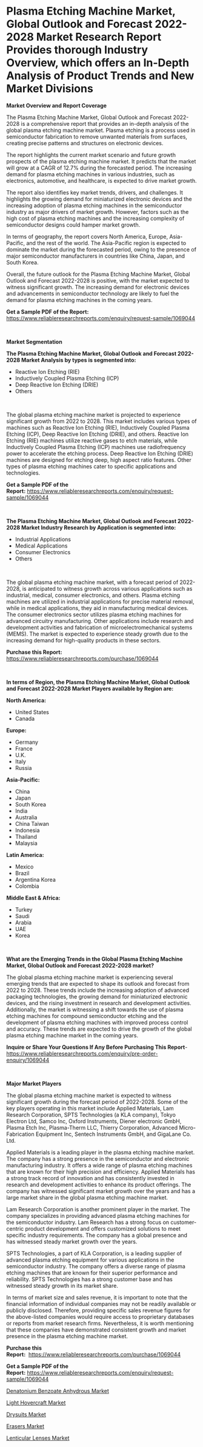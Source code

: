 <p><h1>Plasma Etching Machine Market, Global Outlook and Forecast 2022-2028 Market Research Report Provides thorough Industry Overview, which offers an In-Depth Analysis of Product Trends and New Market Divisions</h1></p><p><strong>Market Overview and Report Coverage</strong></p>
<p><p>The Plasma Etching Machine Market, Global Outlook and Forecast 2022-2028 is a comprehensive report that provides an in-depth analysis of the global plasma etching machine market. Plasma etching is a process used in semiconductor fabrication to remove unwanted materials from surfaces, creating precise patterns and structures on electronic devices.</p><p>The report highlights the current market scenario and future growth prospects of the plasma etching machine market. It predicts that the market will grow at a CAGR of 12.7% during the forecasted period. The increasing demand for plasma etching machines in various industries, such as electronics, automotive, and healthcare, is expected to drive market growth.</p><p>The report also identifies key market trends, drivers, and challenges. It highlights the growing demand for miniaturized electronic devices and the increasing adoption of plasma etching machines in the semiconductor industry as major drivers of market growth. However, factors such as the high cost of plasma etching machines and the increasing complexity of semiconductor designs could hamper market growth.</p><p>In terms of geography, the report covers North America, Europe, Asia-Pacific, and the rest of the world. The Asia-Pacific region is expected to dominate the market during the forecasted period, owing to the presence of major semiconductor manufacturers in countries like China, Japan, and South Korea.</p><p>Overall, the future outlook for the Plasma Etching Machine Market, Global Outlook and Forecast 2022-2028 is positive, with the market expected to witness significant growth. The increasing demand for electronic devices and advancements in semiconductor technology are likely to fuel the demand for plasma etching machines in the coming years.</p></p>
<p><strong>Get a Sample PDF of the Report:</strong> <a href="https://www.reliableresearchreports.com/enquiry/request-sample/1069044">https://www.reliableresearchreports.com/enquiry/request-sample/1069044</a></p>
<p>&nbsp;</p>
<p><strong>Market Segmentation</strong></p>
<p><strong>The Plasma Etching Machine Market, Global Outlook and Forecast 2022-2028 Market Analysis by types is segmented into:</strong></p>
<p><ul><li>Reactive Ion Etching (RIE)</li><li>Inductively Coupled Plasma Etching (ICP)</li><li>Deep Reactive Ion Etching (DRIE)</li><li>Others</li></ul></p>
<p>&nbsp;</p>
<p><p>The global plasma etching machine market is projected to experience significant growth from 2022 to 2028. This market includes various types of machines such as Reactive Ion Etching (RIE), Inductively Coupled Plasma Etching (ICP), Deep Reactive Ion Etching (DRIE), and others. Reactive Ion Etching (RIE) machines utilize reactive gases to etch materials, while Inductively Coupled Plasma Etching (ICP) machines use radiofrequency power to accelerate the etching process. Deep Reactive Ion Etching (DRIE) machines are designed for etching deep, high aspect ratio features. Other types of plasma etching machines cater to specific applications and technologies.</p></p>
<p><strong>Get a Sample PDF of the Report:</strong>&nbsp;<a href="https://www.reliableresearchreports.com/enquiry/request-sample/1069044">https://www.reliableresearchreports.com/enquiry/request-sample/1069044</a></p>
<p>&nbsp;</p>
<p><strong>The Plasma Etching Machine Market, Global Outlook and Forecast 2022-2028 Market Industry Research by Application is segmented into:</strong></p>
<p><ul><li>Industrial Applications</li><li>Medical Applications</li><li>Consumer Electronics</li><li>Others</li></ul></p>
<p>&nbsp;</p>
<p><p>The global plasma etching machine market, with a forecast period of 2022-2028, is anticipated to witness growth across various applications such as industrial, medical, consumer electronics, and others. Plasma etching machines are utilized in industrial applications for precise material removal, while in medical applications, they aid in manufacturing medical devices. The consumer electronics sector utilizes plasma etching machines for advanced circuitry manufacturing. Other applications include research and development activities and fabrication of microelectromechanical systems (MEMS). The market is expected to experience steady growth due to the increasing demand for high-quality products in these sectors.</p></p>
<p><strong>Purchase this Report:</strong>&nbsp; <a href="https://www.reliableresearchreports.com/purchase/1069044">https://www.reliableresearchreports.com/purchase/1069044</a></p>
<p>&nbsp;</p>
<p><strong>In terms of Region, the Plasma Etching Machine Market, Global Outlook and Forecast 2022-2028 Market Players available by Region are:</strong></p>
<p>
    <p> <strong> North America: </strong>
        <ul>
            <li>United States</li>
            <li>Canada</li>
        </ul>
        </p> 
    <p> <strong> Europe: </strong>
        <ul>
            <li>Germany</li>
            <li>France</li>
            <li>U.K.</li>
            <li>Italy</li>
            <li>Russia</li>
        </ul>
        </p> 
    <p> <strong> Asia-Pacific: </strong>
        <ul>
            <li>China</li>
            <li>Japan</li>
            <li>South Korea</li>
            <li>India</li>
            <li>Australia</li>
            <li>China Taiwan</li>
            <li>Indonesia</li>
            <li>Thailand</li>
            <li>Malaysia</li>
        </ul>
        </p> 
    <p> <strong> Latin America: </strong>
        <ul>
            <li>Mexico</li>
            <li>Brazil</li>
            <li>Argentina Korea</li>
            <li>Colombia</li>
        </ul>
        </p> 
    <p> <strong> Middle East & Africa: </strong>
        <ul>
            <li>Turkey</li>
            <li>Saudi</li>
            <li>Arabia</li>
            <li>UAE</li>
            <li>Korea</li>
        </ul>
    </p>
    </p>
<p>&nbsp;</p>
<p><strong>What are the Emerging Trends in the Global Plasma Etching Machine Market, Global Outlook and Forecast 2022-2028 market?</strong></p>
<p><p>The global plasma etching machine market is experiencing several emerging trends that are expected to shape its outlook and forecast from 2022 to 2028. These trends include the increasing adoption of advanced packaging technologies, the growing demand for miniaturized electronic devices, and the rising investment in research and development activities. Additionally, the market is witnessing a shift towards the use of plasma etching machines for compound semiconductor etching and the development of plasma etching machines with improved process control and accuracy. These trends are expected to drive the growth of the global plasma etching machine market in the coming years.</p></p>
<p><strong>Inquire or Share Your Questions If Any Before Purchasing This Report</strong>- <a href="https://www.reliableresearchreports.com/enquiry/pre-order-enquiry/1069044">https://www.reliableresearchreports.com/enquiry/pre-order-enquiry/1069044</a></p>
<p>&nbsp;</p>
<p><strong>Major Market Players</strong></p>
<p><p>The global plasma etching machine market is expected to witness significant growth during the forecast period of 2022-2028. Some of the key players operating in this market include Applied Materials, Lam Research Corporation, SPTS Technologies (a KLA company), Tokyo Electron Ltd, Samco Inc, Oxford Instruments, Diener electronic GmbH, Plasma Etch Inc, Plasma-Therm LLC, Thierry Corporation, Advanced Micro-Fabrication Equipment Inc, Sentech Instruments GmbH, and GigaLane Co. Ltd. </p><p>Applied Materials is a leading player in the plasma etching machine market. The company has a strong presence in the semiconductor and electronic manufacturing industry. It offers a wide range of plasma etching machines that are known for their high precision and efficiency. Applied Materials has a strong track record of innovation and has consistently invested in research and development activities to enhance its product offerings. The company has witnessed significant market growth over the years and has a large market share in the global plasma etching machine market.</p><p>Lam Research Corporation is another prominent player in the market. The company specializes in providing advanced plasma etching machines for the semiconductor industry. Lam Research has a strong focus on customer-centric product development and offers customized solutions to meet specific industry requirements. The company has a global presence and has witnessed steady market growth over the years.</p><p>SPTS Technologies, a part of KLA Corporation, is a leading supplier of advanced plasma etching equipment for various applications in the semiconductor industry. The company offers a diverse range of plasma etching machines that are known for their superior performance and reliability. SPTS Technologies has a strong customer base and has witnessed steady growth in its market share.</p><p>In terms of market size and sales revenue, it is important to note that the financial information of individual companies may not be readily available or publicly disclosed. Therefore, providing specific sales revenue figures for the above-listed companies would require access to proprietary databases or reports from market research firms. Nevertheless, it is worth mentioning that these companies have demonstrated consistent growth and market presence in the plasma etching machine market.</p></p>
<p><strong>Purchase this Report:</strong>&nbsp;&nbsp;<a href="https://www.reliableresearchreports.com/purchase/1069044">https://www.reliableresearchreports.com/purchase/1069044</a></p>
<p></p>
<p><strong>Get a Sample PDF of the Report:</strong>&nbsp;<a href="https://www.reliableresearchreports.com/enquiry/request-sample/1069044">https://www.reliableresearchreports.com/enquiry/request-sample/1069044</a></p>
<p><p><a href="https://www.reportprime.com/denatonium-benzoate-anhydrous-r709">Denatonium Benzoate Anhydrous Market</a></p><p><a href="https://medium.com/@justicelang2023/light-hovercraft-market-size-growth-forecast-2023-2030-69d569eee71b">Light Hovercraft Market</a></p><p><a href="https://www.linkedin.com/pulse/drysuits-market-size-growth-forecast-from-2023-2030-luxe-research-aclee/">Drysuits Market</a></p><p><a href="https://www.linkedin.com/pulse/erasers-market-size-share-global-analysis-report-2023-khfwe/">Erasers Market</a></p><p><a href="https://medium.com/@grayceyundt1913/lenticular-lenses-market-size-growth-forecast-2023-2030-48686e7d8232">Lenticular Lenses Market</a></p></p>